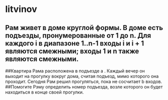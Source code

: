 # litvinov
## Рам живет в доме круглой формы. В доме есть подъезды, пронумерованные от 1 до n. Для каждого i в диапазоне 1..n-1 входы i и i + 1 являются смежными; входы 1 и n также являются смежными.
##Квартира Рама расположена в подъезде а . Каждый вечер он выходит на прогулку вокруг дома, считая подъезд, мимо которого она проходит. Сегодня Рам решил прогуляться, пока не сосчитает b входов.
##Помогите Рэму определить номер подъезда, возле которого он будет находиться в конце своей прогулки.
